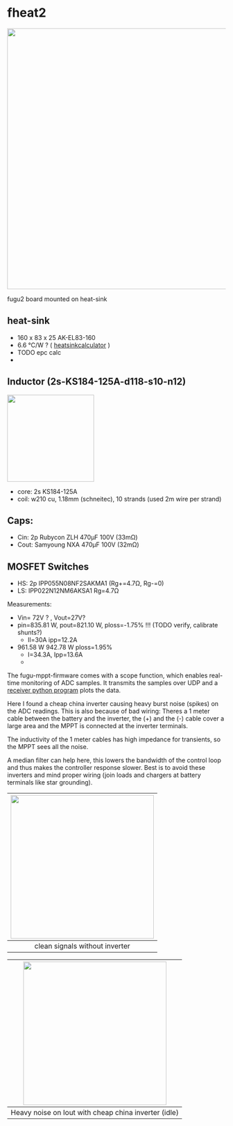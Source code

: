# fheat2

<img src="../doc/img/fheat2.webp" width="600"/>

fugu2 board mounted on heat-sink

## heat-sink

- 160 x 83 x 25 AK-EL83-160
- 6.6 °C/W ? ( [heatsinkcalculator](https://www.heatsinkcalculator.com/heat-sink-size-calculator.html) )
- TODO epc calc
-

## Inductor (2s-KS184-125A-d118-s10-n12)

<img src="../doc/coil-journal/img_10.webp" width="200"/>

- core: 2s KS184-125A
- coil: w210 cu, 1.18mm (schneitec), 10 strands (used 2m wire per strand)

## Caps:

- Cin: 2p Rubycon ZLH 470µF 100V (33mΩ)
- Cout: Samyoung NXA 470µF 100V (32mΩ)

## MOSFET Switches

- HS: 2p IPP055N08NF2SAKMA1 (Rg+=4.7Ω, Rg-=0)
- LS: IPP022N12NM6AKSA1 Rg=4.7Ω

Measurements:

- Vin= 72V ? , Vout=27V?
- pin=835.81 W, pout=821.10 W, ploss=-1.75%  !!!  (TODO verify, calibrate shunts?)
    - Il=30A ipp=12.2A
- 961.58 W 942.78 W ploss=1.95%
    - I=34.3A, Ipp=13.6A
    -

The fugu-mppt-firmware comes with a scope function, which enables real-time monitoring of ADC samples.
It transmits the samples over UDP and
a [receiver python program](https://github.com/fl4p/fugu-mppt-firmware/blob/main/etc/scope-client/scope-client.py) plots
the data.

Here I found a cheap china inverter causing heavy burst noise (spikes) on the ADC readings.
This is also because of bad wiring: Theres a 1 meter cable between the battery and the inverter, the (+) and the (-)
cable
cover a large area and the MPPT is connected at the inverter terminals.

The inductivity of the 1 meter cables has high impedance for transients, so the MPPT sees all the noise.

A median filter can help here, this lowers the bandwidth of the control loop and thus makes the controller
response slower. Best is to avoid these inverters and mind proper wiring (join loads and chargers at battery terminals like star grounding).

| <img src="scope-signals.webp" width="330"> |
|:------------------------------------------:|
|       clean signals without inverter       |

|   <img src="scope-signals-noise.webp" width="330">   |
|:----------------------------------------------------:|
| Heavy noise on Iout with cheap china inverter (idle) |



